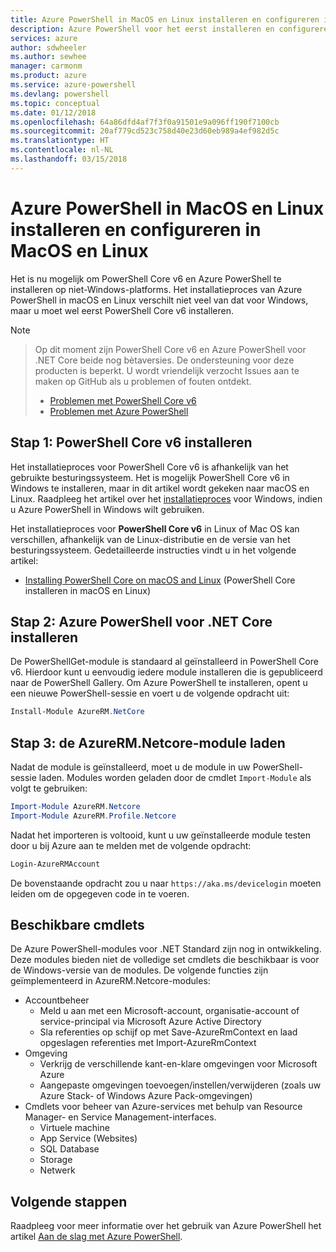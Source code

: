 ```yaml
---
title: Azure PowerShell in MacOS en Linux installeren en configureren in MacOS en Linux | Microsoft Docs
description: Azure PowerShell voor het eerst installeren en configureren in MacOS en Linux.
services: azure
author: sdwheeler
ms.author: sewhee
manager: carmonm
ms.product: azure
ms.service: azure-powershell
ms.devlang: powershell
ms.topic: conceptual
ms.date: 01/12/2018
ms.openlocfilehash: 64a86dfd4af7f3f0a91501e9a096ff190f7100cb
ms.sourcegitcommit: 20af779cd523c758d40e23d60eb989a4ef982d5c
ms.translationtype: HT
ms.contentlocale: nl-NL
ms.lasthandoff: 03/15/2018
---
```

# <a name="install-and-configure-azure-powershell-on-macos-and-linux"></a>Azure PowerShell in MacOS en Linux installeren en configureren in MacOS en Linux

Het is nu mogelijk om PowerShell Core v6 en Azure PowerShell te installeren op niet-Windows-platforms.
Het installatieproces van Azure PowerShell in macOS en Linux verschilt niet veel van dat voor Windows, maar u moet wel eerst PowerShell Core v6 installeren.

> [!NOTE]

> Op dit moment zijn PowerShell Core v6 en Azure PowerShell voor .NET Core beide nog bètaversies.
> De ondersteuning voor deze producten is beperkt. U wordt vriendelijk verzocht Issues aan te maken op GitHub als u problemen of fouten ontdekt.
>
> * [Problemen met PowerShell Core v6](https://github.com/PowerShell/PowerShell/issues)
> * [Problemen met Azure PowerShell](https://github.com/azure/azure-docs-powershell/issues)

## <a name="step-1-install-powershell-core-v6"></a>Stap 1: PowerShell Core v6 installeren

Het installatieproces voor PowerShell Core v6 is afhankelijk van het gebruikte besturingssysteem.
Het is mogelijk PowerShell Core v6 in Windows te installeren, maar in dit artikel wordt gekeken naar macOS en Linux. Raadpleeg het artikel over het [installatieproces](./install-azurerm-ps.md) voor Windows, indien u Azure PowerShell in Windows wilt gebruiken.

Het installatieproces voor **PowerShell Core v6** in Linux of Mac OS kan verschillen, afhankelijk van de Linux-distributie en de versie van het besturingssysteem.
Gedetailleerde instructies vindt u in het volgende artikel:

- [Installing PowerShell Core on macOS and Linux](/powershell/scripting/setup/installing-powershell-core-on-macos-and-linux) (PowerShell Core installeren in macOS en Linux)

## <a name="step-2-install-azure-powershell-for-net-core"></a>Stap 2: Azure PowerShell voor .NET Core installeren

De PowerShellGet-module is standaard al geïnstalleerd in PowerShell Core v6. Hierdoor kunt u eenvoudig iedere module installeren die is gepubliceerd naar de PowerShell Gallery. Om Azure PowerShell te installeren, opent u een nieuwe PowerShell-sessie en voert u de volgende opdracht uit:

```powershell
Install-Module AzureRM.NetCore
```

## <a name="step-3-load-the-azurermnetcore-module"></a>Stap 3: de AzureRM.Netcore-module laden

Nadat de module is geïnstalleerd, moet u de module in uw PowerShell-sessie laden. Modules worden geladen door de cmdlet `Import-Module` als volgt te gebruiken:

```powershell
Import-Module AzureRM.Netcore
Import-Module AzureRM.Profile.Netcore
```

Nadat het importeren is voltooid, kunt u uw geïnstalleerde module testen door u bij Azure aan te melden met de volgende opdracht:

```powershell
Login-AzureRMAccount
```

De bovenstaande opdracht zou u naar `https://aka.ms/devicelogin` moeten leiden om de opgegeven code in te voeren.

## <a name="available-cmdlets"></a>Beschikbare cmdlets

De Azure PowerShell-modules voor .NET Standard zijn nog in ontwikkeling. Deze modules bieden niet de volledige set cmdlets die beschikbaar is voor de Windows-versie van de modules. De volgende functies zijn geïmplementeerd in AzureRM.Netcore-modules:

* Accountbeheer
  - Meld u aan met een Microsoft-account, organisatie-account of service-principal via Microsoft Azure Active Directory
  - Sla referenties op schijf op met Save-AzureRmContext en laad opgeslagen referenties met Import-AzureRmContext
* Omgeving
  - Verkrijg de verschillende kant-en-klare omgevingen voor Microsoft Azure
  - Aangepaste omgevingen toevoegen/instellen/verwijderen (zoals uw Azure Stack- of Windows Azure Pack-omgevingen)
* Cmdlets voor beheer van Azure-services met behulp van Resource Manager- en Service Management-interfaces.
  - Virtuele machine
  - App Service (Websites)
  - SQL Database
  - Storage
  - Netwerk

## <a name="next-steps"></a>Volgende stappen

Raadpleeg voor meer informatie over het gebruik van Azure PowerShell het artikel [Aan de slag met Azure PowerShell](get-started-azureps.md).

